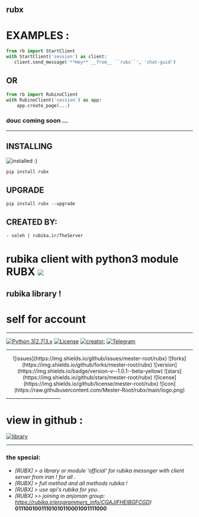 
## rubx

# EXAMPLES :

```python
from rb import StartClient 
with StartClient('session') as client:
   client.send_message('**Hey** __from__ ``rubx``', 'chat-guid')
```

## OR

``` python
from rb import RubinoClient
with RubinoClient('session') as app:
    app.create_page(...)
```

### douc coming soon ...

___________________________

## INSTALLING

![installed :) ](https://raw.githubusercontent.com/Mester-Root/rubx/main/2022-08-06%20(3).png)

```bash
pip install rubx
```

## UPGRADE

```
pip install rubx --upgrade
```


## CREATED BY:
    - saleh | rubika.ir/TheServer


# rubika client with python3 module RUBX ![](https://i.imgur.com/fe85aVR.png)

## rubika library !

# self for account

_______________________
[![Python 3|2.7|3.x](https://img.shields.io/badge/python-3|3.0|3.x-yellow.svg)](https://www.python.org/)
[![License](https://img.shields.io/badge/license-GPLv2-red.svg)](https://raw.githubusercontent.com/Mester-Root/rubx/main/LICENSE)
[![creator: ](https://img.shields.io/badge/Telegram-Channel-33A8E3)](https://t.me/rubx_library)
[![Telegram](https://img.shields.io/badge/-telegram-red?color=white&logo=telegram&logoColor=black)](https://t.me/creator_ryson)

_______________________

<div align="center">
![issues](https://img.shields.io/github/issues/mester-root/rubx)
![forks](https://img.shields.io/github/forks/mester-root/rubx)
![version](https://img.shields.io/badge/version-v--1.0.1--beta-yellow)
![stars](https://img.shields.io/github/stars/mester-root/rubx)
![license](https://img.shields.io/github/license/mester-root/rubx)
![icon](https://raw.githubusercontent.com/Mester-Root/rubx/main/logo.png)
</div>
_______________________

# view in github :

[![library](https://img.shields.io/puppetforge/mc/python?color=blue&label=RUBX&logo=RUBX&logoColor=red)](https://github.com/Mester-Root/rubx)

________________________

### the **special**:
- *[RUBX] > a library or module 'official' for rubika messnger with client server from iran ! for all .*
- *[RUBX] > full method and all methods rubika !*
- *[RUBX] > use api's rubika for you .*
- *[RUBX] >> joining in anjoman group: https://rubika.ir/programmers_info/CGAJIFHEIBGFCGD)*
__01110010011101010110001001111000__


